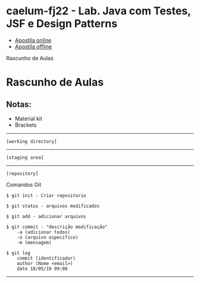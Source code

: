 # caelum-fj22 - Lab. Java com Testes, JSF e Design Patterns

* [Apostila online](https://www.caelum.com.br/apostila-java-testes-jsf-web-services-design-patterns/) 
* [Apostila offline](https://www.caelum.com.br/download/caelum-java-testes-jsf-web-services-design-patterns-fj22.pdf) 

Rascunho de Aulas

 # Rascunho de Aulas


## Notas:

* Material kit
* Brackets

___________________________________
	[working directory]
___________________________________	
	[staging area]
___________________________________
	[repository]

Comandos Git

	$ git init - Criar repositorio

	$ git status - arquivos modificados
	
	$ git add - adicionar arquivos
	
	$ git commit - "descrição modificação"
		-a (adicionar todos) 
		-o (arquivo especifico)
		-m (mensagem)

	$ git log
		commit (identificador)
		author (Nome <email>)
		date 18/05/19 09:00



___________________________________

